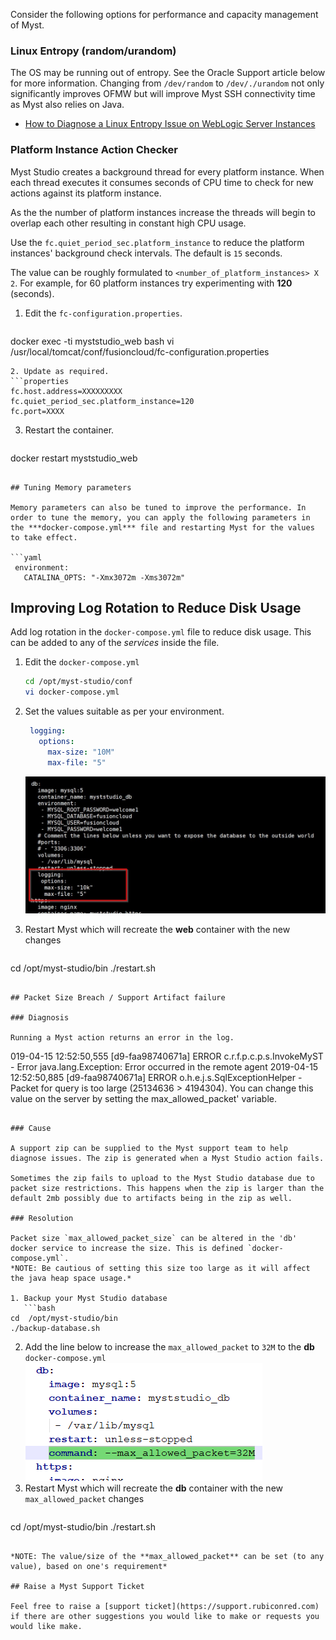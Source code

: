Consider the following options for performance and capacity management of Myst.

### Linux Entropy (random/urandom)

The OS may be running out of entropy. See the Oracle Support article below for more information. Changing from `/dev/random` to `/dev/./urandom` not only significantly improves OFMW but will improve Myst SSH connectivity time as Myst also relies on Java.
* [How to Diagnose a Linux Entropy Issue on WebLogic Server Instances](https://support.oracle.com/epmos/faces/DocumentDisplay?id=1574979.1)

### Platform Instance Action Checker
Myst Studio creates a background thread for every platform instance. When each thread executes it consumes seconds of CPU time to check for new actions against its platform instance.

As the the number of platform instances increase the threads will begin to overlap each other resulting in constant high CPU usage.

Use the `fc.quiet_period_sec.platform_instance` to reduce the platform instances' background check intervals. The default is `15` seconds.

The value can be roughly formulated to `<number_of_platform_instances> X 2`. For example, for 60 platform instances try experimenting with **120** (seconds).

1. Edit the `fc-configuration.properties`. 
   ```bash
docker exec -ti myststudio_web bash
vi /usr/local/tomcat/conf/fusioncloud/fc-configuration.properties
   ```
2. Update as required.
   ```properties
fc.host.address=XXXXXXXXX
fc.quiet_period_sec.platform_instance=120
fc.port=XXXX
   ```
3. Restart the container.
   ```bash
docker restart myststudio_web
   ```

## Tuning Memory parameters

Memory parameters can also be tuned to improve the performance. In order to tune the memory, you can apply the following parameters in the ***docker-compose.yml*** file and restarting Myst for the values to take effect. 

```yaml
    environment:
      CATALINA_OPTS: "-Xmx3072m -Xms3072m"
```

## Improving Log Rotation to Reduce Disk Usage

Add log rotation in the `docker-compose.yml` file to reduce disk usage. This can be added to any of the *services* inside the file.

1. Edit the `docker-compose.yml`

   ```bash
   cd /opt/myst-studio/conf
   vi docker-compose.yml
   ```
2. Set the values suitable as per your environment.
   ```yaml
    logging:
      options:
        max-size: "10M"
        max-file: "5"
   ```
   ![](img/performance-parameter.jpg)
2. Restart Myst which will recreate the **web** container with the new changes
   ```bash
cd  /opt/myst-studio/bin
./restart.sh
   ```

## Packet Size Breach / Support Artifact failure

### Diagnosis

Running a Myst action returns an error in the log.
```
019-04-15 12:52:50,555 [d9-faa98740671a] ERROR c.r.f.p.c.p.s.InvokeMyST       - Error
java.lang.Exception: Error occurred in the remote agent
2019-04-15 12:52:50,885 [d9-faa98740671a] ERROR o.h.e.j.s.SqlExceptionHelper   -Packet for query is too large (25134636 > 4194304). You can change this value on the server by setting the max_allowed_packet' variable.
```

### Cause

A support zip can be supplied to the Myst support team to help diagnose issues. The zip is generated when a Myst Studio action fails.

Sometimes the zip fails to upload to the Myst Studio database due to packet size restrictions. This happens when the zip is larger than the default 2mb possibly due to artifacts being in the zip as well.

### Resolution

Packet size `max_allowed_packet_size` can be altered in the 'db' docker service to increase the size. This is defined `docker-compose.yml`. 
*NOTE: Be cautious of setting this size too large as it will affect the java heap space usage.*

1. Backup your Myst Studio database
   ```bash
cd  /opt/myst-studio/bin
./backup-database.sh
   ```
2. Add the line below to increase the `max_allowed_packet` to `32M` to the **db** `docker-compose.yml`
   ![](img/db-max-allowed-packet.png)
3. Restart Myst which will recreate the **db** container with the new `max_allowed_packet` changes
   ```bash
cd  /opt/myst-studio/bin
./restart.sh
   ```

*NOTE: The value/size of the **max_allowed_packet** can be set (to any value), based on one's requirement*

## Raise a Myst Support Ticket

Feel free to raise a [support ticket](https://support.rubiconred.com) if there are other suggestions you would like to make or requests you would like make.
